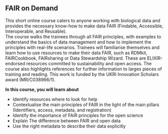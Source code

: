 ## FAIR on Demand

This short online course caters to anyone working with biological data and provides the necessary know-how to make data FAIR (Findable, Accessible, Interoperable, and Reusable).  
The course walks the trainees through all FAIR principles, with examples to understand the basics of data management and how to implement the principles with real-life scenarios. Trainees will familiarise themselves and learn how to use resources to make their data FAIR, such as RDMkit, FAIRCookbook, FAIRsharing or Data Stewardship Wizard. These are ELIXIR-endorsed resources committed to sustainability and open access. The course also highlights references for further information to larges pieces of training and reading.
This work is funded by the UKRI Innovation Scholars award (MR/C038966/1).

**In this course, you will learn about**
- Identify resources where to look for help
- Contextualise the main principles of FAIR in the light of the main pillars (Identifiers, access, metadata, and registration)
- Identify the importance of FAIR principles for the open science
- Explain The difference between FAIR and open data
- Use the right metadata to describe their data explicitly
